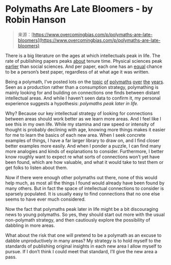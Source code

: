 <!--yml
category: 未分类
date: 2024-05-29 13:21:26
-->

# Polymaths Are Late Bloomers - by Robin Hanson

> 来源：[https://www.overcomingbias.com/p/polymaths-are-late-bloomers](https://www.overcomingbias.com/p/polymaths-are-late-bloomers)

There is a big literature on the ages at which intellectuals peak in life. The rate of publishing papers peaks [about](https://bigthink.com/neuropsych/at-what-age-are-you-the-smartest/) tenure time. Physical sciences peak [earlier](https://www.jstor.org/stable/3447201) than social sciences. And per paper, each one has an [equal](https://www.science.org/doi/10.1126/science.aaf5239) chance to be a person’s best paper, regardless of at what age it was written.

Being a polymath, I’ve posted lots on the [topic](https://www.overcomingbias.com/p/toward-a-university-department-of-generalistshtml)  [of](https://www.overcomingbias.com/p/three-types-of-generalistshtml)  [polymaths](https://www.overcomingbias.com/p/missing-credentialshtml)  [over](https://www.overcomingbias.com/p/superhumans-live-among-ushtml)  [the](https://www.overcomingbias.com/p/a-perfect-storm-of-inflexibilityhtml)  [years](https://www.overcomingbias.com/p/praise-polymathshtml). Seen as a production rather than a consumption strategy, polymathing is mainly looking for and building on connections one finds between distant intellectual areas. And while I haven’t seen data to confirm it, my personal experience suggests a hypothesis: *polymaths peak later in life.*

Why? Because our key intellectual strategy of looking for connections between areas should work better as we learn more areas. And I feel like I see this in my own life. While my stamina and raw speed or intensity of thought is probably declining with age, knowing more things makes it easier for me to learn the basics of each new area. When I seek concrete examples of things, I have a far larger library to draw on, and I find closer better examples more easily. And when I ponder a puzzle, I can find many more analogies and kinds of explanations to consider. Furthermore, I better know roughly want to expect re what sorts of connections won’t yet have been found, which are how valuable, and what it would take to test them or get folks to listen about them. 

Now if there were enough other polymaths out there, none of this would help much, as most all the things I found would already have been found by many others. But in fact the space of intellectual connections to consider is sparsely populated. It is usually easy to find connections that no one else seems to have ever much considered. 

Now the fact that polymaths peak later in life might be a bit discouraging news to young polymaths. So yes, they should start out more with the usual non-polymath strategy, and then cautiously explore the possibility of dabbling in more areas. 

What about the risk that one will pretend to be a polymath as an excuse to dabble unproductively in many areas? My strategy is to hold myself to the standards of publishing original insights in each new area I allow myself to pursue. If I don’t think I could meet that standard, I’ll give the new area a pass.